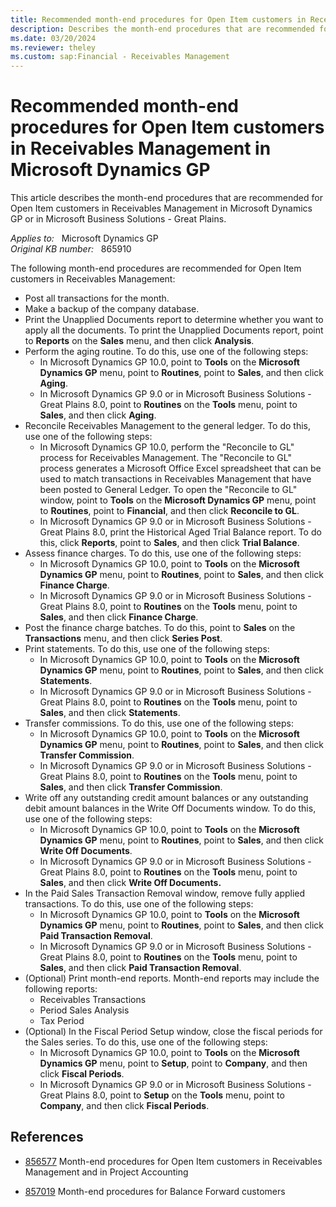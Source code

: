 ```yaml
---
title: Recommended month-end procedures for Open Item customers in Receivables Management in Microsoft Dynamics GP
description: Describes the month-end procedures that are recommended for Open Item customers in Receivables Management in Microsoft Dynamics GP or in Microsoft Business Solutions - Great Plains.
ms.date: 03/20/2024
ms.reviewer: theley
ms.custom: sap:Financial - Receivables Management
---
```

# Recommended month-end procedures for Open Item customers in Receivables Management in Microsoft Dynamics GP

This article describes the month-end procedures that are recommended for Open Item customers in Receivables Management in Microsoft Dynamics GP or in Microsoft Business Solutions - Great Plains.

_Applies to:_ &nbsp; Microsoft Dynamics GP  
_Original KB number:_ &nbsp; 865910

The following month-end procedures are recommended for Open Item customers in Receivables Management:

- Post all transactions for the month.
- Make a backup of the company database.
- Print the Unapplied Documents report to determine whether you want to apply all the documents. To print the Unapplied Documents report, point to **Reports** on the **Sales** menu, and then click **Analysis**.
- Perform the aging routine. To do this, use one of the following steps:
  - In Microsoft Dynamics GP 10.0, point to **Tools** on the **Microsoft Dynamics GP** menu, point to **Routines**, point to **Sales**, and then click **Aging**.
  - In Microsoft Dynamics GP 9.0 or in Microsoft Business Solutions - Great Plains 8.0, point to **Routines** on the **Tools** menu, point to **Sales**, and then click **Aging**.
- Reconcile Receivables Management to the general ledger. To do this, use one of the following steps:
  - In Microsoft Dynamics GP 10.0, perform the "Reconcile to GL" process for Receivables Management. The "Reconcile to GL" process generates a Microsoft Office Excel spreadsheet that can be used to match transactions in Receivables Management that have been posted to General Ledger. To open the "Reconcile to GL" window, point to **Tools** on the **Microsoft Dynamics GP** menu, point to **Routines**, point to **Financial**, and then click **Reconcile to GL**.
  - In Microsoft Dynamics GP 9.0 or in Microsoft Business Solutions - Great Plains 8.0, print the Historical Aged Trial Balance report. To do this, click **Reports**, point to **Sales**, and then click **Trial Balance**.
- Assess finance charges. To do this, use one of the following steps:
  - In Microsoft Dynamics GP 10.0, point to **Tools** on the **Microsoft Dynamics GP** menu, point to **Routines**, point to **Sales**, and then click **Finance Charge**.
  - In Microsoft Dynamics GP 9.0 or in Microsoft Business Solutions - Great Plains 8.0, point to **Routines** on the **Tools** menu, point to **Sales**, and then click **Finance Charge**.
- Post the finance charge batches. To do this, point to **Sales** on the **Transactions** menu, and then click **Series Post**.
- Print statements. To do this, use one of the following steps:
  - In Microsoft Dynamics GP 10.0, point to **Tools** on the **Microsoft Dynamics GP** menu, point to **Routines**, point to **Sales**, and then click **Statements**.
  - In Microsoft Dynamics GP 9.0 or in Microsoft Business Solutions - Great Plains 8.0, point to **Routines** on the **Tools** menu, point to **Sales**, and then click **Statements**.
- Transfer commissions. To do this, use one of the following steps:
  - In Microsoft Dynamics GP 10.0, point to **Tools** on the **Microsoft Dynamics GP** menu, point to **Routines**, point to **Sales**, and then click **Transfer Commission**.
  - In Microsoft Dynamics GP 9.0 or in Microsoft Business Solutions - Great Plains 8.0, point to **Routines** on the **Tools** menu, point to **Sales**, and then click **Transfer Commission**.
- Write off any outstanding credit amount balances or any outstanding debit amount balances in the Write Off Documents window. To do this, use one of the following steps:
  - In Microsoft Dynamics GP 10.0, point to **Tools** on the **Microsoft Dynamics GP** menu, point to **Routines**, point to **Sales**, and then click **Write Off Documents**.
  - In Microsoft Dynamics GP 9.0 or in Microsoft Business Solutions - Great Plains 8.0, point to **Routines** on the **Tools** menu, point to **Sales**, and then click **Write Off Documents.**
- In the Paid Sales Transaction Removal window, remove fully applied transactions. To do this, use one of the following steps:
  - In Microsoft Dynamics GP 10.0, point to **Tools** on the **Microsoft Dynamics GP** menu, point to **Routines**, point to **Sales**, and then click **Paid Transaction Removal**.
  - In Microsoft Dynamics GP 9.0 or in Microsoft Business Solutions - Great Plains 8.0, point to **Routines** on the **Tools** menu, point to **Sales**, and then click **Paid Transaction Removal**.
- (Optional) Print month-end reports. Month-end reports may include the following reports:
  - Receivables Transactions
  - Period Sales Analysis
  - Tax Period
- (Optional) In the Fiscal Period Setup window, close the fiscal periods for the Sales series. To do this, use one of the following steps:
  - In Microsoft Dynamics GP 10.0, point to **Tools** on the **Microsoft Dynamics GP** menu, point to **Setup**, point to **Company**, and then click **Fiscal Periods**.
  - In Microsoft Dynamics GP 9.0 or in Microsoft Business Solutions - Great Plains 8.0, point to **Setup** on the **Tools** menu, point to **Company**, and then click **Fiscal Periods**.

## References

- [856577](https://support.microsoft.com/help/856577) Month-end procedures for Open Item customers in Receivables Management and in Project Accounting  

- [857019](https://support.microsoft.com/help/857019) Month-end procedures for Balance Forward customers
